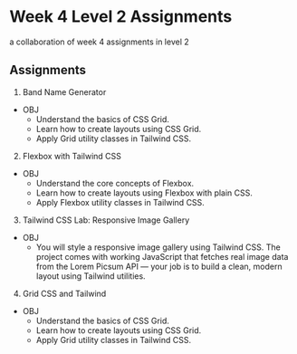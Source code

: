 # Week 4 Level 2 Assignments

a collaboration of week 4 assignments in level 2

## Assignments

1. Band Name Generator

- OBJ
  - Understand the basics of CSS Grid.
  - Learn how to create layouts using CSS Grid.
  - Apply Grid utility classes in Tailwind CSS.

2. Flexbox with Tailwind CSS
   
- OBJ
  - Understand the core concepts of Flexbox.
  - Learn how to create layouts using Flexbox with plain CSS.
  - Apply Flexbox utility classes in Tailwind CSS.

3. Tailwind CSS Lab: Responsive Image Gallery
    
- OBJ
  - You will style a responsive image gallery using Tailwind CSS. The project comes with working JavaScript that fetches real image data from the Lorem Picsum API — your job is to build a clean, modern layout using Tailwind utilities.
 
4. Grid CSS and Tailwind
    
- OBJ
  - Understand the basics of CSS Grid.
  - Learn how to create layouts using CSS Grid.
  - Apply Grid utility classes in Tailwind CSS.
